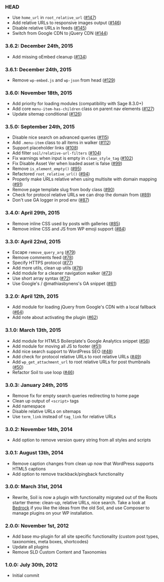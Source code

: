 ### HEAD
* Use `home_url` in `root_relative_url` ([#147](https://github.com/roots/soil/issues/147))
* Add relative URLs to responsive images output ([#146](https://github.com/roots/soil/issues/146))
* Disable relative URLs in feeds ([#145](https://github.com/roots/soil/issues/145))
* Switch from Google CDN to jQuery CDN ([#144](https://github.com/roots/soil/issues/144))

### 3.6.2: December 24th, 2015
* Add missing oEmbed cleanup ([#134](https://github.com/roots/soil/issues/134))

### 3.6.1: December 24th, 2015
* Remove `wp-embed.js` and `wp-json` from head ([#129](https://github.com/roots/soil/issues/129))

### 3.6.0: November 18th, 2015
* Add priority for loading modules (compatibility with Sage 8.3.0+)
* Add core `menu-item-has-children` class on parent nav elements ([#127](https://github.com/roots/soil/issues/127))
* Update sitemap conditional ([#126](https://github.com/roots/soil/issues/126))

### 3.5.0: September 24th, 2015
* Disable nice search on advanced queries ([#115](https://github.com/roots/soil/issues/115))
* Add `.menu-item` class to all items in walker ([#112](https://github.com/roots/soil/issues/112))
* Support placeholder links ([#108](https://github.com/roots/soil/issues/108))
* Add filter `soil/relative-url-filters` ([#104](https://github.com/roots/soil/issues/104))
* Fix warnings when input is empty in `clean_style_tag` ([#102](https://github.com/roots/soil/issues/102))
* Fix Disable Asset Ver when loaded asset is false ([#99](https://github.com/roots/soil/issues/99))
* Remove `is_element_empty()` ([#95](https://github.com/roots/soil/issues/95))
* Refactored `root_relative_url()` ([#94](https://github.com/roots/soil/issues/94))
* Properly make URLs relative when using multisite with domain mapping ([#91](https://github.com/roots/soil/issues/91))
* Remove page template slug from body class ([#90](https://github.com/roots/soil/issues/90))
* Check for protocol relative URLs we can drop the domain from ([#89](https://github.com/roots/soil/issues/89))
* Don't use GA logger in prod env ([#87](https://github.com/roots/soil/issues/87))

### 3.4.0: April 29th, 2015
* Remove inline CSS used by posts with galleries ([#85](https://github.com/roots/soil/issues/85))
* Remove inline CSS and JS from WP emoji support ([#84](https://github.com/roots/soil/issues/84))

### 3.3.0: April 22nd, 2015
* Escape `remove_query_arg` ([#79](https://github.com/roots/soil/issues/79))
* Remove comments feed ([#78](https://github.com/roots/soil/issues/78))
* Specify HTTPS protocol ([#77](https://github.com/roots/soil/issues/77))
* Add more utils, clean up utils ([#76](https://github.com/roots/soil/issues/76))
* Add module for a cleaner navigation walker ([#73](https://github.com/roots/soil/issues/73))
* Use short array syntax ([#72](https://github.com/roots/soil/issues/72))
* Use Google's / @mathiasbynens's GA snippet ([#61](https://github.com/roots/soil/issues/61))

### 3.2.0: April 12th, 2015
* Add module for loading jQuery from Google's CDN with a local fallback ([#64](https://github.com/roots/soil/issues/64))
* Add note about activating the plugin ([#62](https://github.com/roots/soil/issues/62))

### 3.1.0: March 13th, 2015
* Add module for HTML5 Boilerplate's Google Analytics snippet ([#56](https://github.com/roots/soil/pull/56))
* Add module for moving all JS to footer ([#51](https://github.com/roots/soil/pull/51))
* Add nice search support to WordPress SEO ([#48](https://github.com/roots/soil/pull/48))
* Add check for protocol relative URLs to root relative URLs ([#49](https://github.com/roots/soil/pull/49))
* Add `wp_get_attachment_url` to root relative URLs for post thumbnails ([#50](https://github.com/roots/soil/pull/50))
* Refactor Soil to use loop ([#46](https://github.com/roots/soil/pull/46))

### 3.0.3: January 24th, 2015
* Remove fix for empty search queries redirecting to home page
* Clean up output of `<script>` tags
* Add namespace
* Disable relative URLs on sitemaps
* Use `term_link` instead of `tag_link` for relative URLs

### 3.0.2: November 14th, 2014
* Add option to remove version query string from all styles and scripts

### 3.0.1: August 13th, 2014
* Remove caption changes from clean up now that WordPress supports HTML5 captions
* Add option to remove trackback/pingback functionality

### 3.0.0: March 31st, 2014
* Rewrite, Soil is now a plugin with functionality migrated out of the Roots starter theme: clean-up, relative URLs, nice search. Take a look at [Bedrock](https://github.com/roots/bedrock) if you like the ideas from the old Soil, and use Composer to manage plugins on your WP installation.

### 2.0.0: November 1st, 2012
* Add base mu-plugin for all site specific functionality (custom post types, taxonomies, meta boxes, shortcodes)
* Update all plugins
* Remove SLD Custom Content and Taxonomies

### 1.0.0: July 30th, 2012
* Initial commit
